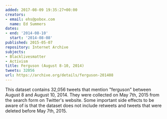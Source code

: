 ```yaml
---
added: 2017-08-09 19:35:27+00:00
creators:
- email: ehs@pobox.com
  name: Ed Summers
dates:
- end: '2014-08-10'
  start: '2014-08-08'
published: 2015-05-07
repository: Internet Archive
subjects:
- Blacklivesmatter
- Activism
title: Ferguson (August 8-10, 2014)
tweets: 32056
url: https://archive.org/details/ferguson-201408
---
```


This dataset contains 32,056 tweets that mention "ferguson" between August 8 and August 10, 2014. They were collected on May 7th, 2015 from the search form on Twitter's website. Some important side effects to be aware of is that the dataset does not include retweets and tweets that were deleted before May 7th, 2015.
